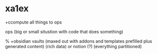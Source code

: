 # xa1ex
+ccompute all things to ops

ops (big or small situstion with code that does something)



% +obsidian vaults (maxed out with addons and templates prefilled plus generated content) (rich data) or notion (?) (everything partitioned)
